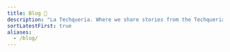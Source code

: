 ```yaml
---
title: Blog 📝️
description: "La Techqueria. Where we share stories from the Techqueria community."
sortLatestFirst: true
aliases:
  - /blog/
---
```

